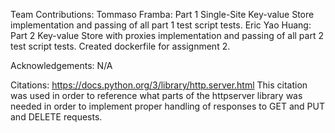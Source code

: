 Team Contributions:
Tommaso Framba: Part 1 Single-Site Key-value Store implementation and passing of all part 1 test script tests. 
Eric Yao Huang: Part 2 Key-value Store with proxies implementation and passing of all part 2 test script tests. Created dockerfile for assignment 2.

Acknowledgements:
N/A

Citations:
https://docs.python.org/3/library/http.server.html
This citation was used in order to reference what parts of the httpserver library was needed in order to implement proper handling of responses to GET and PUT and DELETE requests.
